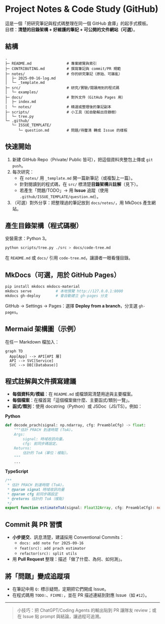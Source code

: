 # Project Notes & Code Study (GitHub)

這是一個「把研究筆記與程式碼整理在同一個 GitHub 倉庫」的起手式模板。  
目標：**清楚的目錄架構 + 好維護的筆記 + 可公開的文件網站（可選）**。

## 結構
```
.
├─ README.md                # 專案總覽與索引
├─ CONTRIBUTING.md          # 撰寫筆記與 commit/PR 規範
├─ notes/                   # 你的研究筆記（原始、可雜亂）
│  ├─ 2025-09-16-log.md
│  └─ _template.md
├─ src/                     # 研究/實驗/閱讀用到的程式碼
│  └─ examples/
├─ docs/                    # 對外文件（GitHub Pages 用）
│  ├─ index.md
│  └─ notes/                # 精選或整理後的筆記副本
├─ scripts/                 # 小工具（如自動輸出目錄樹）
│  └─ tree.py
└─ .github/
   └─ ISSUE_TEMPLATE/
      └─ question.md        # 問題/待釐清 轉成 Issue 的樣板
```

## 快速開始
1. 新建 GitHub Repo（Private/ Public 皆可），把這個資料夾整包上傳或 `git push`。
2. 每次研究：
   - 在 `notes/` 用 `_template.md` 開一篇新筆記（或複製上一篇）。
   - 針對閱讀到的程式碼，在 `src/` 標清楚**目錄架構**與**註解**（見下）。
   - 若產生「問題/TODO」→ 用 **Issue** 追蹤（使用 `.github/ISSUE_TEMPLATE/question.md`）。
3. （可選）對外分享：把整理過的筆記放到 `docs/notes/`，用 MkDocs 產生網站。

## 產生目錄架構（程式碼樹）
安裝需求：Python 3。

```bash
python scripts/tree.py ./src > docs/code-tree.md
```

在 `README.md` 或 `docs/` 引用 `code-tree.md`，讓讀者一眼看懂目錄。

## MkDocs（可選，用於 GitHub Pages）
```bash
pip install mkdocs mkdocs-material
mkdocs serve           # 本地預覽 http://127.0.0.1:8000
mkdocs gh-deploy       # 會自動建立 gh-pages 分支
```
GitHub → Settings → Pages：選擇 **Deploy from a branch**，分支選 `gh-pages`。

## Mermaid 架構圖（示例）
在任一 Markdown 檔加入：

```mermaid
graph TD
  App[App] --> API[API 層]
  API --> SVC[Service]
  SVC --> DB[(Database)]
```

## 程式註解與文件撰寫建議
- **每個資料夾/模組**：在 `README.md` 或檔頭寫清楚用途與主要檔案。
- **每個檔案**：在檔首寫「這個檔案做什麼、主要函式/類別一覽」。  
- **函式/類別**：使用 docstring（Python）或 JSDoc（JS/TS）。例如：

**Python**
```python
def decode_prach(signal: np.ndarray, cfg: PreambleCfg) -> float:
    """估計 PRACH 到達時間 (ToA)。
    Args:
        signal: 時域收訊向量。
        cfg: 前同步碼設定。
    Returns:
        估計的 ToA（單位：樣點）。
    """
    ...
```

**TypeScript**
```ts
/**
 * 估計 PRACH 到達時間 (ToA)。
 * @param signal 時域收訊向量
 * @param cfg 前同步碼設定
 * @returns 估計的 ToA（樣點）
 */
export function estimateToA(signal: Float32Array, cfg: PreambleCfg): number Ellipsis
```

## Commit 與 PR 習慣
- **小步提交**、訊息清楚，建議採用 Conventional Commits：
  - `docs: add note for 2025-09-16`
  - `feat(src): add prach estimator`
  - `refactor(src): split utils`
- 用 **Pull Request** 整理：描述「做了什麼、為何、如何測」。

## 將「問題」變成追蹤項
- 在筆記中用 `Q:` 標示疑問，定期把它們開成 Issue。  
- 在程式碼用 `TODO:`、`FIXME:`，並在 PR 描述連結到對應 Issue（如 `#12`）。

---

> 小技巧：把 ChatGPT/Coding Agents 的輸出貼到 PR 讓隊友 review；或在 Issue 貼 prompt 與結論，讓過程可追溯。
